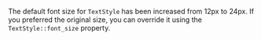 The default font size for `TextStyle` has been increased from 12px to 24px. If you preferred the original size, you can override it using the `TextStyle::font_size` property.
